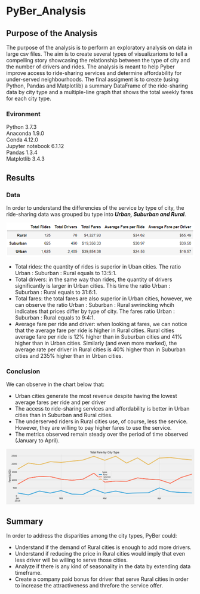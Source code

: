 # PyBer_Analysis
## Purpose of the Analysis
The purpose of the analysis is to perform an exploratory analysis on data in large csv files. The aim is to create several types of visualizarions to tell a compelling story showcasing the relationship between the type of city and the number of drivers and rides. The analysis is meant to help Pyber improve access to ride-sharing services and determine affordability for under-served neighbourhoods.
The final assigment is to create (using Python, Pandas and Matplotlib) a summary DataFrame of the ride-sharing data by city type and a multiple-line graph that shows the total weekly fares for each city type.

### Evironment
Python 3.7.3  
Anaconda 1.9.0  
Conda 4.12.0  
Jupyter notebook 6.1.12  
Pandas 1.3.4  
Matplotlib 3.4.3  

## Results
### Data
In order to understand the differencies of the service by type of city, the ride-sharing data was grouped bu type into ***Urban, Suburban and Rural***.
 
![ridesharing data by type](https://github.com/MarcoFernandez14/PyBer_Analysis/blob/main/analysis/Ridesharing%20data%20by%20type.png)  

* Total rides: the quantity of rides is superior in Uban cities. The ratio Urban : Suburban  : Rural equals to 13:5:1.    
* Total drivers: in the same way than rides, the quantity of drivers significantly is larger in Urban cities. This time the ratio Urban : Suburban  : Rural equals to 31:6:1.   
* Total fares: the total fares are also superior in Urban cities, however, we can observe the ratio Urban : Suburban  : Rural swrincking whcih indicates that prices differ by type of city. The fares ratio Urban : Suburban  : Rural equals to 9:4:1.
* Average fare per ride and driver: when looking at fares, we can notice that the average fare per ride is higher in Rural cities. Rural cities average fare per ride is 12% higher than in Suburban cities and 41% higher than in Urban cities. Similarly (and even more marked), the average rate per driver in Rural cities is 40% higher than in Suburban cities and 235% higher than in Urban cities.

### Conclusion
We can observe in the chart below that:
- Urban cities generate the most revenue despite having the lowest average fares per ride and per driver
- The access to ride-sharing services and affordability is better in Urban cities than in Suburban and Rural cities.
- The underserved riders in Rural cities use, of course, less the service. However, they are willing to pay higher fares to use the service. 
- The metrics observed remain steady over the period of time observed (January to April).

![fare summary](https://github.com/MarcoFernandez14/PyBer_Analysis/blob/main/analysis/PyBer_fare_summary.png)  

## Summary
In order to address the disparities among the city types, PyBer could:
* Understand if the demand of Rural cities is enough to add more drivers.
* Understand if reducing the price in Rural cities would imply that even less driver will be willing to serve those cities.
* Analyze if there is any kind of seasonality in the data by extending data timeframe. 
* Create a company paid bonus for driver that serve Rural cities in order to increase the attractiveness and threfore the service offer. 
